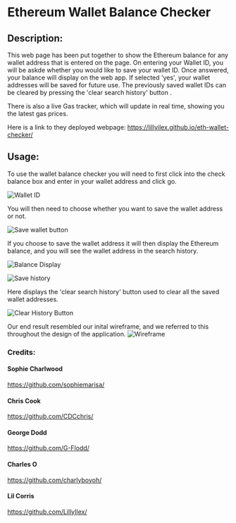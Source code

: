 
# Ethereum Wallet Balance Checker


## Description:

This web page has been put together to show the Ethereum balance for any wallet address that is entered on the page. On entering your Wallet ID, you will be askde whether you would like to save your wallet ID. Once answered, your balance will display on the web app. If selected 'yes', your wallet addresses will be saved for future use. The previously saved wallet IDs can be cleared by pressing the 'clear search history' button .

There is also a live Gas tracker, which will update in real time, showing you the latest gas prices.

Here is a link to they deployed webpage: https://lillyilex.github.io/eth-wallet-checker/

## Usage:

To use the wallet balance checker you will need to first click into the check balance box and enter in your wallet address and click go.

![Wallet ID](https://user-images.githubusercontent.com/117348764/217617815-e89721d1-bf5d-4e61-af16-a24b5e5734a4.png)

You will then need to choose whether you want to save the wallet address or not.

![Save wallet button](https://user-images.githubusercontent.com/117348764/217617784-19a1cfc0-2c4b-4d5b-8d50-98deba6fc634.png)

If you choose to save the wallet address it will then display the Ethereum balance, and you will see the wallet address in the search history.

![Balance Display](https://user-images.githubusercontent.com/117348764/217617732-69cf1f07-643b-47c9-96b6-083fdd8d1187.png)

![Save history](https://user-images.githubusercontent.com/117348764/217617671-bf63ad52-188c-4193-929a-299d7af8336f.png)

Here displays the 'clear search history' button used to clear all the saved wallet addresses.

![Clear History Button](https://user-images.githubusercontent.com/117348764/217617620-fe6ddf64-aa72-45af-9501-cb5abdbbcb1e.png)

Our end result resembled our inital wireframe, and we referred to this throughout the design of the application.
![Wireframe](https://user-images.githubusercontent.com/117348764/216164373-813c0ea4-21d2-479a-b362-310f9d458702.png)


### Credits: 

#### Sophie Charlwood
https://github.com/sophiemarisa/

#### Chris Cook
https://github.com/CDCchris/

#### George Dodd
https://github.com/G-Flodd/

#### Charles O
https://github.com/charlyboyoh/

#### Lil Corris
https://github.com/LillyIlex/
